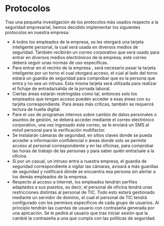 # Protocolos

Tras una pequeña investigación de los protocolos más usados respecto a la seguridad empresarial, hemos decidido implementar los siguientes protocolos en nuestra empresa:

- A todos los empleados de la empresa, se les otorgará una tarjeta inteligente personal, la cual será usada en diversos medios de seguridad. También recibirán un correo corporativo que será usado para entrar en diversos medios electrónicos de la empresa, este correo deberá seguir unas normas de uso específicas.
- Para entrar en el recinto de la empresa , será necesario pasar la tarjeta inteligente por un torno el cual otorgará acceso, el cúal al lado del torno estará un guardia de seguridad para comprobar que es la persona que entra y no sea un intruso. Esta misma tarjeta será utilizada para realizar el fichaje de entrada/salida de la jornada laboral.
- Ciertas áreas estarán restringidas como tal, entonces solo los empleados que tengan acceso pueden acceder a esas áreas con su tarjeta correspondiente. Para áreas más críticas, también se requerirá lectura de huella digital.
- Para el uso de programas internos sobre cambio de datos personales o asuntos de gestión, se deberá acceder mediante el correo electrónico corporativo, una vez ingresado este correo, se le enviará un SMS al móvil personal para la verificación multifactor.
- Se instalarán cámaras de seguridad, en sitios claves donde se pueda acceder a información confidencial o áreas donde solo se permite acceso al personal correspondiente y en las oficinas, para comprobar las horas de trabajo de las personas y para saber quién entra/sale a la oficina.
- Si por un casual, un intruso entra a nuestra empresa, el guardia de seguridad correspondiente a vigilar las cámaras, avisará a más guardias de seguridad y notificará dónde se encuentra esa persona sin alertar a los demás empleados de la empresa.
- Respecto al acceso a internet, los empleados tendrán perfiles adaptados a sus puestos, es decir, el personal de oficina tendrá unas restricciones distintas al personal de TIC. Todo esto estará gestionado mediante un servidor de dominio, el cual el personal de TIC tendrá configurado con los permisos específicos de cada grupo de usuarios. Al principio tendrán las cuentas de usuario con contraseña generada por una aplicación. Se le pedirá al usuario que tras iniciar sesión que la cambié la contraseña a una que cumpla con las políticas de seguridad.
